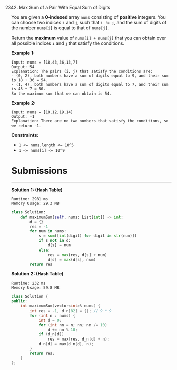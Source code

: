 2342. Max Sum of a Pair With Equal Sum of Digits

You are given a **0-indexed** array `nums` consisting of **positive** integers. You can choose two indices `i` and `j`, such that `i != j`, and the sum of digits of the number `nums[i]` is equal to that of `nums[j]`.

Return the **maximum** value of `nums[i] + nums[j]` that you can obtain over all possible indices `i` and `j` that satisfy the conditions.

 

**Example 1:**
```
Input: nums = [18,43,36,13,7]
Output: 54
Explanation: The pairs (i, j) that satisfy the conditions are:
- (0, 2), both numbers have a sum of digits equal to 9, and their sum is 18 + 36 = 54.
- (1, 4), both numbers have a sum of digits equal to 7, and their sum is 43 + 7 = 50.
So the maximum sum that we can obtain is 54.
```

**Example 2:**
```
Input: nums = [10,12,19,14]
Output: -1
Explanation: There are no two numbers that satisfy the conditions, so we return -1.
```

**Constraints:**

* `1 <= nums.length <= 10^5`
* `1 <= nums[i] <= 10^9`

# Submissions
---
**Solution 1: (Hash Table)**
```
Runtime: 2981 ms
Memory Usage: 29.3 MB
```
```python
class Solution:
    def maximumSum(self, nums: List[int]) -> int:
        d = {}
        res = -1
        for num in nums:
            s = sum([int(digit) for digit in str(num)])
            if s not in d:
                d[s] = num
            else:
                res = max(res, d[s] + num)
                d[s] = max(d[s], num)
        return res 
```

**Solution 2: (Hash Table)**
```
Runtime: 232 ms
Memory Usage: 59.8 MB
```
```c++
class Solution {
public:
    int maximumSum(vector<int>& nums) {
        int res = -1, d_n[82] = {}; // 9 * 9
        for (int n : nums) {
            int d = 0;
            for (int nn = n; nn; nn /= 10)
                d += nn % 10;
            if (d_n[d])
                res = max(res, d_n[d] + n);
            d_n[d] = max(d_n[d], n);
        }
        return res;
    }
};
```
